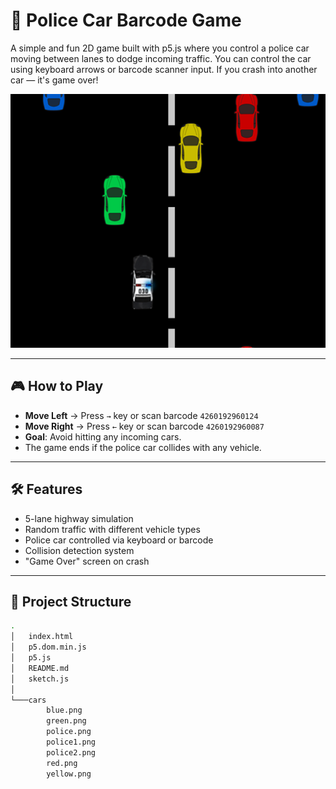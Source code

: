 # 🚓 Police Car Barcode Game

A simple and fun 2D game built with p5.js where you control a police car moving between lanes to dodge incoming traffic. You can control the car using keyboard arrows or barcode scanner input. If you crash into another car — it's game over!

![screenshot](./preview.png) <!-- Add a screenshot of the game here -->

---

## 🎮 How to Play

- **Move Left** → Press `→` key or scan barcode `4260192960124`
- **Move Right** → Press `←` key or scan barcode `4260192960087`
- **Goal**: Avoid hitting any incoming cars.
- The game ends if the police car collides with any vehicle.

---

## 🛠️ Features

- 5-lane highway simulation
- Random traffic with different vehicle types
- Police car controlled via keyboard or barcode
- Collision detection system
- "Game Over" screen on crash

---

## 📂 Project Structure
```bash
.
│   index.html
│   p5.dom.min.js
│   p5.js
│   README.md
│   sketch.js
│
└───cars
        blue.png
        green.png
        police.png
        police1.png
        police2.png
        red.png
        yellow.png
```
